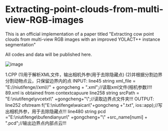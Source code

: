 # Extracting-point-clouds-from-multi-view-RGB-images
This is an official implementation of a paper titled "Extracting cow point clouds from multi-view RGB images with an improved YOLACT++ instance segmentation"

All codes and data will be published here.


![image](https://github.com/dontlearncpp/Extracting-point-clouds-from-multi-view-RGB-images/assets/103402250/9b12f530-ca77-4482-bff7-9c81fb809130)

1.CPP
  (1)用于解析XML文件，输出相机外参(用于去除隐藏点)
  (2)并根据分割边界分割动物点云，只保留边界内的点
  INPUT:
  line45   string xml_file = "E://niutifenge//xml//" + gongcheng + ".xml";//读取xml文件(相机参数)!!! 89.xml is obtained from contextcapuure 
  line258  string srcPath = "E:\\niutifenge\\yvcetxt\\" +gongcheng+"\\";//读取边界点文件夹!!! 
  OUTPUT:
  line252   ofstream f("E:\\niutifenge\\waican\\"+gongcheng +".txt", ios::app);//写出相机外参，用于去除隐藏点!!! 
  line480   string pcd ="E:\\niutifenge\\bufendianyun\\" +gongcheng+"\\" +src_name[numi] + ".pcd";//输出边界点内部点云!!!
